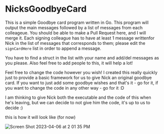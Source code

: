 # NicksGoodbyeCard
This is a simple Goodbye card program written in Go. This program will output the main messages followed by a list of messages from each colleageue.
You should be able to make a Pull Request here, and I will merge it.
Each signing colleague has to have at least 1 message writtenfor Nick in the list of messages that corresponds to them; please edit the `signCardHere` list in order to append a message.

You have to find a struct in the list with your name and add/del messages as you please. Also feel free to add people to this, it will help a lot!

Feel free to change the code however you wish! I created this really quickly just to provide a basic framework for us to give Nick an original goodbye card. If you want to just add some 
goodbye wishes and that's it - go for it, if you want to change the code in any other way - go for it :D

I am thinking to give Nick both the executable and the code of this when he's leaving, but we can decide to not give him the code, it's up to us to decide :)

this is how it will look like (for now)

![Screen Shot 2023-04-06 at 2 01 35 PM](https://user-images.githubusercontent.com/10859076/230459073-79c47f17-1a00-4c33-a760-b36f795af0f7.png)

